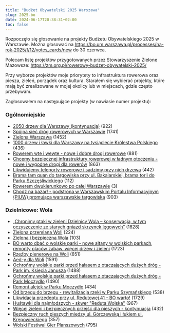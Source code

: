 ```yaml
---
title: "Budżet Obywatelski 2025 Warszawa"
slug: 2025-bo
date: 2024-06-17T20:38:31+02:00
toc: false
---
```


Rozpoczęło się głosowanie na projekty Budżetu Obywatelskiego 2025 w Warszawie.
Można głosować na https://bo.um.warszawa.pl/processes/na-rok-2025/f/12/votes_cards/new do 30 czerwca.

Polecam listę projektów przygotowanych przez Stowarzyszenie Zielone Mazowsze: https://zm.org.pl/rowerowy-budzet-obywatelski-2025/

Przy wyborze projektów moje priorytety to infrastruktura rowerowa oraz piesza, zieleń, porządek oraz kultura.
Starałem się wybierać projekty, które mają być zrealizowane w mojej okolicy lub w miejscach, gdzie często przebywam.

Zagłosowałem na następujące projekty (w nawiasie numer projektu):

### Ogólnomiejskie
- [2050 drzew dla Warszawy (kontynuacja)](https://bo.um.warszawa.pl/processes/na-rok-2025/f/12/projects/29676) (922)
- [Spójna sieć dróg rowerowych w Warszawie](https://bo.um.warszawa.pl/processes/na-rok-2025/f/12/projects/28343) (1741)
- [Zielona Warszawa](https://bo.um.warszawa.pl/processes/na-rok-2025/f/12/projects/28808) (1452)
- [1000 drzew i ławki dla Warszawy na tysiąclecie Królestwa Polskiego](https://bo.um.warszawa.pl/processes/na-rok-2025/f/12/projects/28384) (436)
- [Rowerem wte i wewte - nowe i dobre drogi rowerowe](https://bo.um.warszawa.pl/processes/na-rok-2025/f/12/projects/29468) (881)
- [Chcemy bezpiecznej infrastruktury rowerowej w ładnym otoczeniu - nowe i wygodne drogi dla rowerów](https://bo.um.warszawa.pl/processes/na-rok-2025/f/12/projects/29466) (863)
- [Likwidujemy teleporty rowerowe i sadzimy przy nich drzewa](https://bo.um.warszawa.pl/processes/na-rok-2025/f/12/projects/28378) (442)
- [Brama tam quan do targowiska przy ul. Bakalarskiej, brama torii do Parku Szczęśliwickiego](https://bo.um.warszawa.pl/processes/na-rok-2025/f/12/projects/28325) (112)
- [Rowerem dwukierunkowo po całej Warszawie](https://bo.um.warszawa.pl/processes/na-rok-2025/f/12/projects/28048) (3)
- [Chodź na bazar! - podstrona w Warszawskim Portalu Informacyjnym (PIUW) promująca warszawskie targowiska](https://bo.um.warszawa.pl/processes/na-rok-2025/f/12/projects/29664) (903)


### Dzielnicowe: Wola
- [„Chronimy ptaki w zieleni Dzielnicy Wola – konserwacja, w tym oczyszczenie ze starych gniazd skrzynek lęgowych”](https://bo.um.warszawa.pl/processes/na-rok-2025/f/12/projects/30295) (1828)
- [Zielona przemiana Woli](https://bo.um.warszawa.pl/processes/na-rok-2025/f/12/projects/28465) (224)
- [Zielona i bezpieczna Wola](https://bo.um.warszawa.pl/processes/na-rok-2025/f/12/projects/28302) (103)
- [BO warto dbać o wolskie parki - nowe altany w wolskich parkach, remonty placów zabaw, więcej drzew i zieleni](https://bo.um.warszawa.pl/processes/na-rok-2025/f/12/projects/30206) (1723)
- [Rzeźby plenerowe na Woli](https://bo.um.warszawa.pl/processes/na-rok-2025/f/12/projects/28649) (651)
- [Aed-y dla Woli](https://bo.um.warszawa.pl/processes/na-rok-2025/f/12/projects/28922) (1591)
- [Ochrońmy wolskie parki przed hałasem z otaczających dużych dróg - Park im. Księcia Janusza](https://bo.um.warszawa.pl/processes/na-rok-2025/f/12/projects/29109) (1488)
- [Ochrońmy wolskie parki przed hałasem z otaczających dużych dróg - Park Moczydło](https://bo.um.warszawa.pl/processes/na-rok-2025/f/12/projects/29095) (1490)
- [Remont alejek w Parku Moczydło](https://bo.um.warszawa.pl/processes/na-rok-2025/f/12/projects/28642) (434)
- [Od brzegu do brzegu - rewitalizacja rzeki w Parku Szymańskiego](https://bo.um.warszawa.pl/processes/na-rok-2025/f/12/projects/29020) (538)
- [Likwidacja przedeptu przy ul. Redutowej 41 - BO warto!](https://bo.um.warszawa.pl/processes/na-rok-2025/f/12/projects/30214) (1729)
- [Huśtawki dla najmłodszych - skwer "Reduta Wolska"](https://bo.um.warszawa.pl/processes/na-rok-2025/f/12/projects/29120) (967)
- [Więcej zieleni i bezpiecznych przejść dla pieszych - kontynuacja](https://bo.um.warszawa.pl/processes/na-rok-2025/f/12/projects/28646) (432)
- [Bezpieczny ruch pieszych między ul. Górczewską i łukiem ul. Krępowieckiego](https://bo.um.warszawa.pl/processes/na-rok-2025/f/12/projects/28846) (357)
- [Wolski Festiwal Gier Planszowych](https://bo.um.warszawa.pl/processes/na-rok-2025/f/12/projects/28684) (795)


